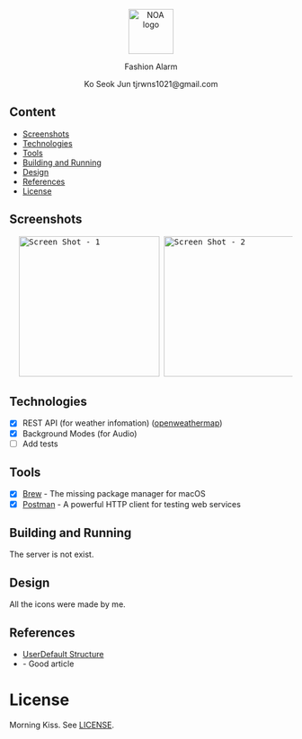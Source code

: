 <p align="center">
  <img src="https://user-images.githubusercontent.com/64264896/197150610-eba4b826-baf8-4a5f-a347-904f1cc9d6f5.png" alt="NOA logo" height="80">
</p>

<p align="center">
  Fashion Alarm
</p>

<p align="center">
  Ko Seok Jun tjrwns1021@gmail.com
</p>

## Content
- [Screenshots](#screenshots)
- [Technologies](#technologies)
- [Tools](#tools)
- [Building and Running](#building-and-running)
- [Design](#design)
- [References](#references)
- [License](#license)

## Screenshots
<pre>
  <img alt="Screen Shot - 1" src="https://user-images.githubusercontent.com/64264896/197109905-d5559909-cd52-46fa-99dd-6e39a81ecaa1.png" width="250">&nbsp;<img alt="Screen Shot - 2" src="https://user-images.githubusercontent.com/64264896/197117365-68735706-a4b4-40c0-bf33-1f26b3ff6ca4.png" width="250">&nbsp;<img alt="Screen Shot - 3" src="https://user-images.githubusercontent.com/64264896/197117408-50926a3b-835a-4f1a-8bd5-6e2b4dab78b9.png" width="250">&nbsp;<img alt="Screen Shot - 4" src="https://user-images.githubusercontent.com/64264896/197117424-5834a7cc-e8c5-4032-801a-ec3853d9d38c.png" width="250">&nbsp;
</pre>

## Technologies
- [x] REST API (for weather infomation) ([openweathermap](https://openweathermap.org/))
- [x] Background Modes (for Audio)
- [ ] Add tests

## Tools
- [x] [Brew](https://github.com/Homebrew/brew) - The missing package manager for macOS
- [x] [Postman](https://www.getpostman.com) - A powerful HTTP client for testing web services

## Building and Running
The server is not exist.

## Design
All the icons were made by me.

## References
* [UserDefault Structure](https://github.com/wi-seong-cheol/NOA/blob/main/NOA/LocalDB/UserInfo.swift)
* [](https://medium.com/@SergDort/viewmodel-in-rxswift-world-13d39faa2cf5) - Good article

License
=======

Morning Kiss. See [LICENSE](https://gongu.copyright.or.kr/gongu/wrt/wrt/view.do?wrtSn=13073793&menuNo=200020).
